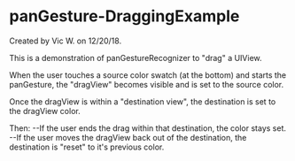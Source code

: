 # panGesture-DraggingExample
Created by Vic W. on 12/20/18.

This is a demonstration of panGestureRecognizer to "drag" a UIView. 

When the user touches a source color swatch (at the bottom) and starts the panGesture, the "dragView" becomes visible and is set to the source color. 

Once the dragView is within a "destination view", the destination is set to the dragView color. 

Then:
   --If the user ends the drag within that destination, the color stays set.
   --If the user moves the dragView back out of the destination, the destination is "reset" to it's previous color.
